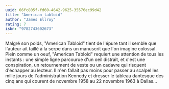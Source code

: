 ```yaml
---
uuid: 66fc805f-fd60-4642-9625-35576ec99d42
title: "American tabloid"
author: "James Ellroy"
rating: 7
isbn: "9782743602673"
---
```


Malgré son poids, "American Tabloid" tient de l'épure tant il semble que l'auteur ait taillé à la serpe dans un manuscrit que l'on imagine colossal. Plein comme un oeuf, "American Tabloid" requiert une attention de tous les instants : une simple ligne parcourue d'un oeil distrait, et c'est une conspiration, un retournement de veste ou un cadavre qui risquent d'échapper au lecteur. Il n'en fallait pas moins pour passer au scalpel les mille jours de l'administration Kennedy et dresser le tableau dantesque des cinq ans qui courent de novembre 1958 au 22 novembre 1963 à Dallas…
